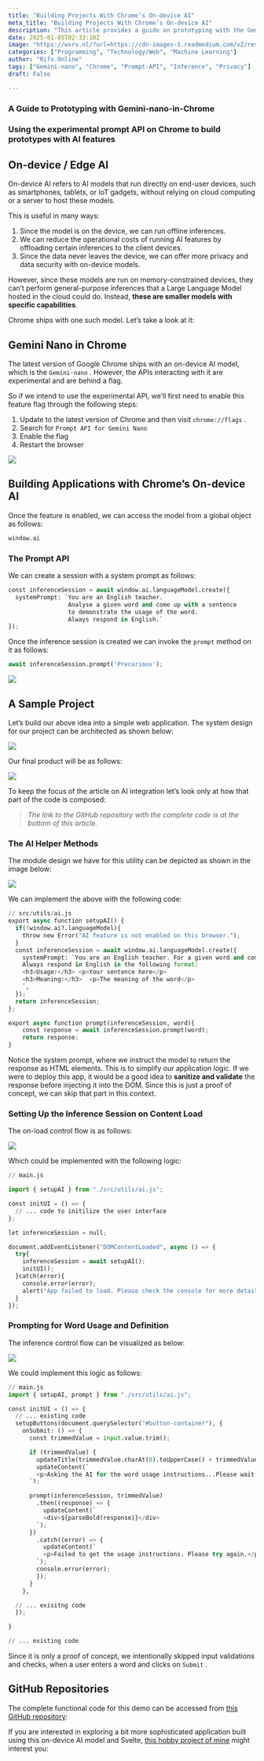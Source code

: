 ```yaml
---
title: "Building Projects With Chrome’s On-device AI"
meta_title: "Building Projects With Chrome’s On-device AI"
description: "This article provides a guide on prototyping with the Gemini-nano AI model integrated into Google Chrome. It explains the benefits of on-device AI, including offline inference, cost reduction, and enhanced privacy. The article details how to enable the experimental Prompt API, create inference sessions, and build a simple web application that utilizes the AI model to analyze words and generate usage sentences. It includes code snippets for setting up the AI, managing user interactions, and error handling, while emphasizing the importance of data validation in a production environment."
date: 2025-01-05T02:33:10Z
image: "https://wsrv.nl/?url=https://cdn-images-1.readmedium.com/v2/resize:fit:800/1*BB-r5FbszcK8J7Ht2lKmGA.png"
categories: ["Programming", "Technology/Web", "Machine Learning"]
author: "Rifx.Online"
tags: ["Gemini-nano", "Chrome", "Prompt-API", "Inference", "Privacy"]
draft: False

---
```



### A Guide to Prototyping with Gemini\-nano\-in\-Chrome





### Using the experimental prompt API on Chrome to build prototypes with AI features




## On\-device / Edge AI

On\-device AI refers to AI models that run directly on end\-user devices, such as smartphones, tablets, or IoT gadgets, without relying on cloud computing or a server to host these models.

This is useful in many ways:

1. Since the model is on the device, we can run offline inferences.
2. We can reduce the operational costs of running AI features by offloading certain inferences to the client devices.
3. Since the data never leaves the device, we can offer more privacy and data security with on\-device models.

However, since these models are run on memory\-constrained devices, they can’t perform general\-purpose inferences that a Large Language Model hosted in the cloud could do. Instead, **these are smaller models with specific capabilities**.

Chrome ships with one such model. Let’s take a look at it:


## Gemini Nano in Chrome

The latest version of Google Chrome ships with an on\-device AI model, which is the `Gemini-nano` . However, the APIs interacting with it are experimental and are behind a flag.

So if we intend to use the experimental API, we’ll first need to enable this feature flag through the following steps:

1. Update to the latest version of Chrome and then visit `chrome://flags` .
2. Search for `Prompt API for Gemini Nano`
3. Enable the flag
4. Restart the browser

![](https://wsrv.nl/?url=https://cdn-images-1.readmedium.com/v2/resize:fit:800/0*CxRdDaj4QQZDksFe.png)


## Building Applications with Chrome’s On\-device AI

Once the feature is enabled, we can access the model from a global object as follows:


```python
window.ai
```

### The Prompt API

We can create a session with a system prompt as follows:


```python
const inferenceSession = await window.ai.languageModel.create({
  systemPrompt: `You are an English teacher. 
                 Analyse a given word and come up with a sentence 
                 to demonstrate the usage of the word.
                 Always respond in English.`
});
```
Once the inference session is created we can invoke the `prompt` method on it as follows:


```python
await inferenceSession.prompt('Precarious');
```
![](https://wsrv.nl/?url=https://cdn-images-1.readmedium.com/v2/resize:fit:800/1*OxsC1LeVrMMmwzRJTYkL5w.png)


## A Sample Project

Let’s build our above idea into a simple web application. The system design for our project can be architected as shown below:

![](https://wsrv.nl/?url=https://cdn-images-1.readmedium.com/v2/resize:fit:800/1*SCW5Z3GddYZYL_YYQmU4YA.png)

Our final product will be as follows:

![](https://wsrv.nl/?url=https://cdn-images-1.readmedium.com/v2/resize:fit:800/1*kxDhEcW0kWUPooF2kfjyaQ.png)

To keep the focus of the article on AI integration let’s look only at how that part of the code is composed:


> *The link to the GitHub repository with the complete code is at the bottom of this article.*


### The AI Helper Methods

The module design we have for this utility can be depicted as shown in the image below:

![](https://wsrv.nl/?url=https://cdn-images-1.readmedium.com/v2/resize:fit:800/1*khWRZTig7jLLfv-c6VXUhg.png)

We can implement the above with the following code:


```python
// src/utils/ai.js
export async function setupAI() {
  if(!window.ai?.languageModel){
    throw new Error("AI feature is not enabled on this browser.");
  }
  const inferenceSession = await window.ai.languageModel.create({
    systemPrompt: `You are an English teacher. For a given word and come up with a sentence to demonstrate the usage of the word.
    Always respond in English in the following format: 
    <h3>Usage:</h3> <p>Your sentence here</p>
    <h3>Meaning:</h3>  <p>The meaning of the word</p>
    `,
  });
  return inferenceSession;
};

export async function prompt(inferenceSession, word){
    const response = await inferenceSession.prompt(word);
    return response;
}
```
Notice the system prompt, where we instruct the model to return the response as HTML elements. This is to simplify our application logic. If we were to deploy this app, it would be a good idea to **sanitize and validate** the response before injecting it into the DOM. Since this is just a proof of concept, we can skip that part in this context.


### Setting Up the Inference Session on Content Load

The on\-load control flow is as follows:

![](https://wsrv.nl/?url=https://cdn-images-1.readmedium.com/v2/resize:fit:800/1*NQ0toXJ3pGmh-L7dhEqS3Q.png)

Which could be implemented with the following logic:


```python
// main.js

import { setupAI } from "./src/utils/ai.js";

const initUI = () => {
  // ... code to initilize the user interface
};

let inferenceSession = null;

document.addEventListener("DOMContentLoaded", async () => {
  try{
    inferenceSession = await setupAI();
    initUI();
  }catch(error){
    console.error(error);
    alert("App failed to load. Please check the console for more details.");
  }
});


```

### Prompting for Word Usage and Definition

The inference control flow can be visualized as below:

![](https://wsrv.nl/?url=https://cdn-images-1.readmedium.com/v2/resize:fit:800/1*dQLC92tngJR4JID_7FBMDg.png)

We could implement this logic as follows:


```python
// main.js
import { setupAI, prompt } from "./src/utils/ai.js";

const initUI = () => {
  // ... existing code
  setupButtons(document.querySelector("#button-container"), {
    onSubmit: () => {
      const trimmedValue = input.value.trim();

      if (trimmedValue) {
        updateTitle(trimmedValue.charAt(0).toUpperCase() + trimmedValue.slice(1));
        updateContent(`
        <p>Asking the AI for the word usage instructions...Please wait...</p>
      `);

      prompt(inferenceSession, trimmedValue)
        .then((response) => {
          updateContent(`
          <div>${parseBold(response)}</div>
        `);
      })
        .catch((error) => {
          updateContent(`
          <p>Failed to get the usage instructions. Please try again.</p>
        `);
        console.error(error);
        });
      }
    },

  // ... exisitng code
  });

}

// ... existing code

```
Since it is only a proof of concept, we intentionally skipped input validations and checks, when a user enters a word and clicks on `Submit` .


## GitHub Repositories

The complete functional code for this demo can be accessed from [this GitHub repository](https://github.com/play-Arena/on-device-ai-with-js-demo):

If you are interested in exploring a bit more sophisticated application built using this on\-device AI model and Svelte, [this hobby project of mine](https://github.com/Parthipan-Natkunam/basic-social-text-formatter) might interest you:



